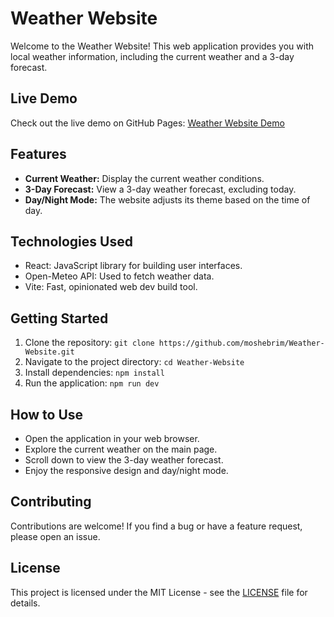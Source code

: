 # Weather Website

Welcome to the Weather Website! This web application provides you with local weather information, including the current weather and a 3-day forecast.

## Live Demo
Check out the live demo on GitHub Pages: [Weather Website Demo](https://moshebrim.github.io/Weather-Website/)

## Features
- **Current Weather:** Display the current weather conditions.
- **3-Day Forecast:** View a 3-day weather forecast, excluding today.
- **Day/Night Mode:** The website adjusts its theme based on the time of day.

## Technologies Used
- React: JavaScript library for building user interfaces.
- Open-Meteo API: Used to fetch weather data.
- Vite: Fast, opinionated web dev build tool.

## Getting Started
1. Clone the repository: `git clone https://github.com/moshebrim/Weather-Website.git`
2. Navigate to the project directory: `cd Weather-Website`
3. Install dependencies: `npm install`
4. Run the application: `npm run dev`

## How to Use
- Open the application in your web browser.
- Explore the current weather on the main page.
- Scroll down to view the 3-day weather forecast.
- Enjoy the responsive design and day/night mode.

## Contributing
Contributions are welcome! If you find a bug or have a feature request, please open an issue.

## License
This project is licensed under the MIT License - see the [LICENSE](LICENSE) file for details.

